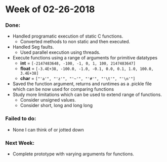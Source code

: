 # Week of 02-26-2018

### Done:
  * Handled programatic execution of static C functions. 
    * Converted methods to non static and then executed. 
  * Handled Seg faults. 
    * Used parallel execution using threads.
  * Execute functions using a range of arguments for primitive datatypes
    * **int** = `[-2147483648, -100, -1, 0, 1, 100, 2147483647]`
    * **float** = `[-3.4E+38, -100.0, -1.0, -0.1, 0.0, 0.1, 1.0, 100.0, 3.4E+38]`
    * **char** = `["'a'", "'z'", "'~'", "'#'", "'\t'", "'\n'"]`
  * Saved the function argument, returns and runtimes as a .pickle file which can be now used for comparing functions
  * Study more limitations which can be used to extend range of functions.
    * Consider unsigned values.
    * Consider short, long and long long
     
### Failed to do:
  * None I can think of or jotted down
   
### Next Week:
  * Complete prototype with varying arguments for functions.